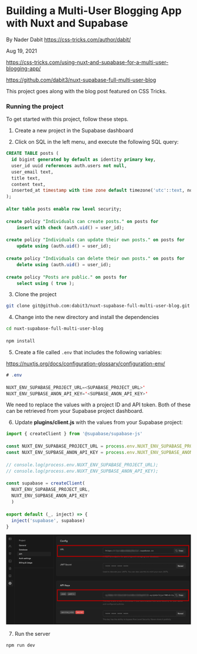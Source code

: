 # Building a Multi-User Blogging App with Nuxt and Supabase

By Nader Dabit https://css-tricks.com/author/dabit/

Aug 19, 2021

https://css-tricks.com/using-nuxt-and-supabase-for-a-multi-user-blogging-app/

https://github.com/dabit3/nuxt-supabase-full-multi-user-blog

This project goes along with the blog post featured on CSS Tricks.

### Running the project

To get started with this project, follow these steps.

1. Create a new project in the Supabase dashboard

2. Click on SQL in the left menu, and execute the following SQL query:

```sql
CREATE TABLE posts (
  id bigint generated by default as identity primary key,
  user_id uuid references auth.users not null,
  user_email text,
  title text,
  content text,
  inserted_at timestamp with time zone default timezone('utc'::text, now()) not null
);

alter table posts enable row level security;

create policy "Individuals can create posts." on posts for
    insert with check (auth.uid() = user_id);

create policy "Individuals can update their own posts." on posts for
    update using (auth.uid() = user_id);

create policy "Individuals can delete their own posts." on posts for
    delete using (auth.uid() = user_id);

create policy "Posts are public." on posts for
    select using ( true );
```

3. Clone the project

```sh
git clone git@github.com:dabit3/nuxt-supabase-full-multi-user-blog.git
```

4. Change into the new directory and install the dependencies

```sh
cd nuxt-supabase-full-multi-user-blog

npm install
```

5. Create a file called `.env` that includes the following variables:

https://nuxtjs.org/docs/configuration-glossary/configuration-env/

```java
# .env

NUXT_ENV_SUPABASE_PROJECT_URL=<SUPABASE_PROJECT_URL>'
NUXT_ENV_SUPBASE_ANON_API_KEY='<SUPBASE_ANON_API_KEY>'
```

We need to replace the values with a project ID and API token. Both of these can be retrieved from your Supabase project dashboard.

6. Update __plugins/client.js__ with the values from your Supabase project:

```javascript
import { createClient } from '@supabase/supabase-js'

const NUXT_ENV_SUPABASE_PROJECT_URL = process.env.NUXT_ENV_SUPABASE_PROJECT_URL;
const NUXT_ENV_SUPBASE_ANON_API_KEY = process.env.NUXT_ENV_SUPBASE_ANON_API_KEY;

// console.log(process.env.NUXT_ENV_SUPABASE_PROJECT_URL);
// console.log(process.env.NUXT_ENV_SUPBASE_ANON_API_KEY);

const supabase = createClient(
  NUXT_ENV_SUPABASE_PROJECT_URL,
  NUXT_ENV_SUPBASE_ANON_API_KEY
  )

export default (_, inject) => {
  inject('supabase', supabase)
}
```

![API Configuration](api-config.jpeg)

7. Run the server

```sh
npm run dev
```